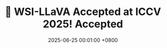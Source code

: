 ---
title: >-
    🎉 WSI-LLaVA Accepted at ICCV 2025!
    <span class="badge badge-pill badge-success">Accepted</span>
date: 2025-06-25 00:01:00 +0800
---